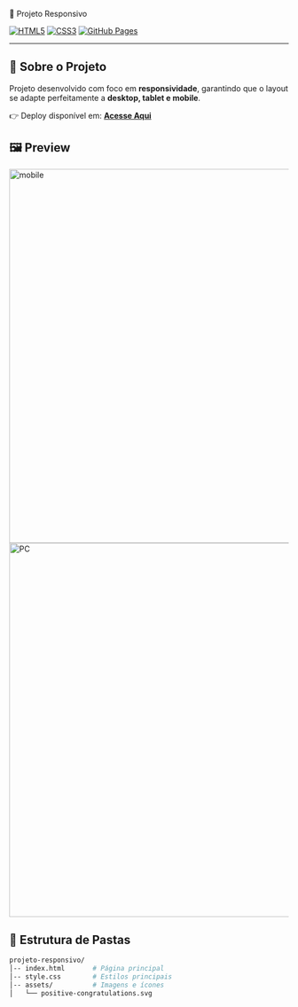 📱 Projeto Responsivo

[![HTML5](https://img.shields.io/badge/HTML5-E34F26?style=for-the-badge&logo=html5&logoColor=white)](https://developer.mozilla.org/pt-BR/docs/Web/HTML)
[![CSS3](https://img.shields.io/badge/CSS3-1572B6?style=for-the-badge&logo=css3&logoColor=white)](https://developer.mozilla.org/pt-BR/docs/Web/CSS)
[![GitHub Pages](https://img.shields.io/badge/GitHub%20Pages-121013?style=for-the-badge&logo=github&logoColor=white)](https://natanael-devclub.github.io/projeto-responsivo/)

---

## 🚀 Sobre o Projeto
Projeto desenvolvido com foco em **responsividade**, garantindo que o layout se adapte perfeitamente a **desktop, tablet e mobile**.  

👉 Deploy disponível em: [**Acesse Aqui**](https://natanael-devclub.github.io/projeto-responsivo/)




## 🖼️ Preview
<img width="540" height="675" alt="mobile" src="https://github.com/user-attachments/assets/eccb9c42-2ba3-4b70-8c5f-f06f33e32170" />
<img width="540" height="675" alt="PC" src="https://github.com/user-attachments/assets/7d39a968-d31f-416d-ada1-a4b740250b32" /> 


## 📂 Estrutura de Pastas

```bash
projeto-responsivo/
│-- index.html       # Página principal
│-- style.css        # Estilos principais
│-- assets/          # Imagens e ícones
│   └── positive-congratulations.svg
